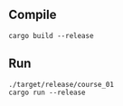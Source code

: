 ## Compile

```
cargo build --release
```

## Run

```
./target/release/course_01
cargo run --release
```